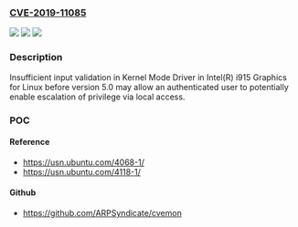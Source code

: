 ### [CVE-2019-11085](https://cve.mitre.org/cgi-bin/cvename.cgi?name=CVE-2019-11085)
![](https://img.shields.io/static/v1?label=Product&message=Intel(R)%20i915%20Graphics%20for%20Linux&color=blue)
![](https://img.shields.io/static/v1?label=Version&message=Versions%20before%205.0.%20&color=brightgreen)
![](https://img.shields.io/static/v1?label=Vulnerability&message=Escalation%20of%20Privilege&color=brightgreen)

### Description

Insufficient input validation in Kernel Mode Driver in Intel(R) i915 Graphics for Linux before version 5.0 may allow an authenticated user to potentially enable escalation of privilege via local access.

### POC

#### Reference
- https://usn.ubuntu.com/4068-1/
- https://usn.ubuntu.com/4118-1/

#### Github
- https://github.com/ARPSyndicate/cvemon

